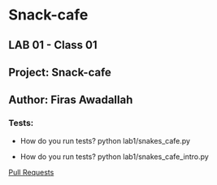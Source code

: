 # Snack-cafe
## LAB 01 - Class 01
## Project: Snack-cafe
## Author: Firas Awadallah
### Tests:
* How do you run tests? python lab1/snakes_cafe.py 
 
* How do you run tests? python lab1/snakes_cafe_intro.py


[Pull Requests]([Class01.md](https://github.com/firas1awadallah/Snack-cafe/pull/1))


